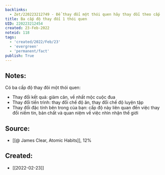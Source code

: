 ```yaml
---
backlinks:
  - Zet/220223212749 - Để thay đổi một thói quen hãy thay đổi theo cấp độ đặc tính (220223212454)
title: Ba cấp độ thay đổi 1 thói quen
UID: 220223212454
created: 23-Feb-2022
noteid: 118
tags:
  - 'created/2022/Feb/23'
  - 'evergreen'
  - 'permanent/fact'
publish: True
---
```

## Notes:
Có ba cấp độ thay đôi một thói quen:

- Thay đổi kết quả: giảm cân, về nhất mộc cuộc đua
- Thay đổi tiến trình: thay đổi chế độ ăn, thay đổi chế độ luyện tập
- Thay đổi đặc tính bên trong của bạn: cấp độ này liên quan đến việc thay đổi niềm tin, bản chất và quan niệm về việc nhìn nhận thế giới

## Source:
- [[@ James Clear, Atomic Habits]], 12%




## Created:
- [[2022-02-23]]
